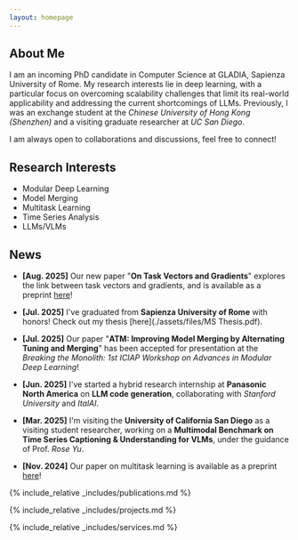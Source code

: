 ```yaml
---
layout: homepage
---
```


## About Me

I am an incoming PhD candidate in Computer Science at GLADIA, Sapienza University of Rome. My research interests lie in deep learning, with a particular focus on overcoming scalability challenges that limit its real-world applicability and addressing the current shortcomings of LLMs. Previously, I was an exchange student at the *Chinese University of Hong Kong (Shenzhen)* and a visiting graduate researcher at *UC San Diego*.

I am always open to collaborations and discussions, feel free to connect!

## Research Interests

- Modular Deep Learning
- Model Merging
- Multitask Learning
- Time Series Analysis
- LLMs/VLMs

## News
- **[Aug. 2025]** Our new paper "**On Task Vectors and Gradients**" explores the link between task vectors and gradients, and is available as a preprint [here](https://arxiv.org/pdf/2508.16082)!  

- **[Jul. 2025]** I've graduated from **Sapienza University of Rome** with honors! Check out my thesis [here](./assets/files/MS Thesis.pdf).

- **[Jul. 2025]** Our paper "**ATM: Improving Model Merging by Alternating Tuning and Merging**" has been accepted for presentation at the *Breaking the Monolith: 1st ICIAP Workshop on Advances in Modular Deep Learning*!

- **[Jun. 2025]** I've started a hybrid research internship at **Panasonic North America** on **LLM code generation**, collaborating with *Stanford University* and *ItalAI*. 

- **[Mar. 2025]** I'm visiting the **University of California San Diego** as a visiting student researcher, working on a **Multimodal Benchmark on Time Series Captioning & Understanding for VLMs**, under the guidance of Prof. *Rose Yu*.

- **[Nov. 2024]** Our paper on multitask learning is available as a preprint [here](https://arxiv.org/pdf/2411.03055)!


{% include_relative _includes/publications.md %}

{% include_relative _includes/projects.md %}

{% include_relative _includes/services.md %}
